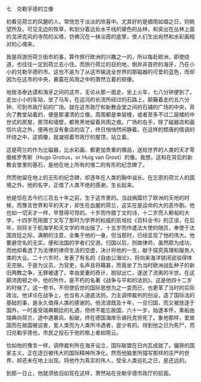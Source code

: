七　兑勒孚德的立像

  

初看见荷兰的风磨的人，常恍忽于淡淡的欣喜中。尤其好的是细雨如烟之日，则眺望所及，可见无边的牧草，和划分着远处水平线的黛色的丛林，和突出在丛林上面的戈谛克风的寺院的尖塔，仿佛沉在一抹淡霞的底里，使人们生出宛然和水彩画相对的心境来。

我是将游历荷兰街市的事，算作旅行欧洲的兴趣之一的，所以每赴欧洲，即使绕道，也往往一定到荷兰去小住。而旅行荷兰的目的地，倒并非首府的海牙，乃在小小的兑勒孚德的市。这也不是为了从这市输送全世界的那磁器的可爱的蓝色，而却因为在这市的中央，暴露在风雨之中的萧然立着的铜像。

地居洛泰达谟和海牙之间的这市，无论从那一面走，坐上火车，七八分钟便到了。走出小小的车站，坐了马车，在运河的长流所经过的石路上，颠簸着走约五六分钟，可到市政厅前的广场。就在这市政厅和新教会堂之间的石铺的广场的中央，背向了教堂站着的，便是那凄清的立像。周围都是单层楼，或者至多不过二层楼的中世式的房屋，房顶和墙壁，都黑黑地留着风雨之痕。广场的右手，除了磁器店和画信片店之外，便再也没有象店的店了，终日悄悄然闲静着。在这样的颓唐的情调的环绕之中，这铜像，就凝视着市政厅的屋顶，站立着。

这是荷兰的作为比磁器，比水彩画，都更加贵重的赠品，送给世界的人类的天才雩俄格罗秀斯（Hugo Grotius，or Huig van Groot）的像。我想，这和在背后的新教会堂里的基石，是他在地上所有的惟二的有形的纪念碑了。

然而他留在地上的无形的纪念碑，却逐年在人类的胸中滋长。在忘恩的荷兰人的国境之外，他的名字，正借了人类不绝的感谢，生长起来。

他是恰在去今约三百五十年之前，生于这市里的。当战祸糜烂了欧洲的天地的时候，而豫言世界和平的天才，却生在血腥的荷兰，这实在是运命的大的恶作剧。他也如一切天才一样，早慧得可惊的。十岁而作腊丁文的诗，十二岁而入赖甸的大学，十四岁而用腊丁文写了那时为学界的权威的凯培拉《百科全书》的正误，在后年，则将关于航海学和天文学的书出版了。十五岁而作遣法大使的随员，奉使于法国宫廷之际，满朝的注意，全集于他的一身。但当那时，已经显现了他的伟大。他要避空名的无实，便和法国的学者们交游。归国以后，则做律师，虽然颇为成功，而他却看透了为法律的律师生活的空虚，决计将他的一生，献于探究真理和服务人类的大业。二十六岁时，发表了有名的《自由公海论》，将向来海洋锁闭说驳得体无完肤。于是为议员，为官吏，名声且将藉甚，而竟坐了为当时欧洲战乱种子的新旧两教之争，无罪被逮了。幸由爱妻的奇计，脱狱出亡，遂送了流离的半世。在这颠沛困顿之中，他的所作，是不朽的名著《战争与平和的法则》。这是他四十二岁的时候了。这一卷书，不但使后世的国际思想为之一变而已，也更革了当时的实际政治。他详论在战争上，也当有人道底法则，力主调停裁判的创设，造了国际法的基础的事，是永久值得人类的感谢的。他流浪既及十年，一旦归国，而又被放逐于国外，一时虽受瑞典朝廷的礼遇，但终不能忘故国，六十一岁，始遂本怀，乘船由瑞典向荷兰，途中遇暴风，船破，终在德国海岸乐锡托克穷死了。象他那样，爱故国而在故国被迫害，爱人类而为人类所冷遇者，是少有的。待到他之已为死尸，而归兑勒孚德也，市民之投石于他的柩上者如雨云。

恰如他的豫言一样，调停裁判所在海牙设立，国际联盟在日内瓦成就了。偏狭的国家主义，正在逐日被伟大的国际精神所净化。然而他脑里所描写那样的庄严的世界，却还未在地上出现。将他作为真实的伟人，受全人类巡礼之日，是还远的。

到那一日止，他就须依旧如现在这样，萧然站在兑勒孚德市政厅的前面。